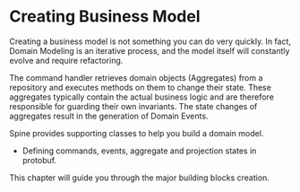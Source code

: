 # Creating Business Model

Creating a business model is not something you can do very quickly. In fact, Domain Modeling is an iterative process, and the model itself will constantly evolve and require refactoring. 


The command handler retrieves domain objects (Aggregates) from a repository and executes methods on them to change their state. These aggregates typically contain the actual business logic and are therefore responsible for guarding their own invariants. The state changes of aggregates result in the generation of Domain Events. 

Spine provides supporting classes to help you build a domain model. 

* Defining commands, events, aggregate and projection states in protobuf.


This chapter will guide you through the major building blocks creation. 